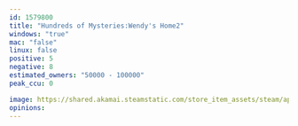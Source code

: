 ```yaml
---
id: 1579800
title: "Hundreds of Mysteries:Wendy's Home2"
windows: "true"
mac: "false"
linux: false
positive: 5
negative: 8
estimated_owners: "50000 - 100000"
peak_ccu: 0

image: https://shared.akamai.steamstatic.com/store_item_assets/steam/apps/1579800/header.jpg?t=1716469109
opinions:
---
```

